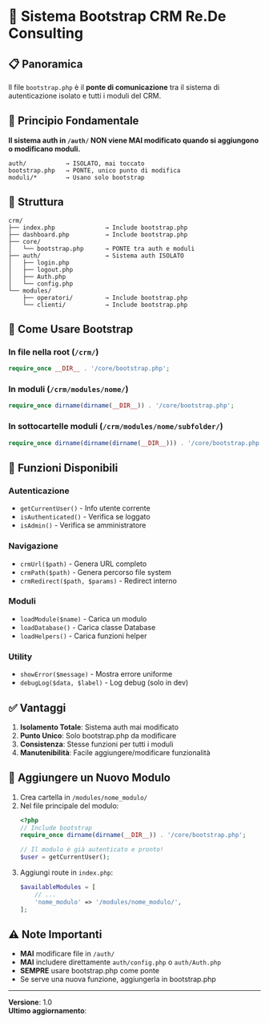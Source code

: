 # 🔗 Sistema Bootstrap CRM Re.De Consulting

## 📋 Panoramica

Il file `bootstrap.php` è il **ponte di comunicazione** tra il sistema di autenticazione isolato e tutti i moduli del CRM.

## 🎯 Principio Fondamentale

**Il sistema auth in `/auth/` NON viene MAI modificato quando si aggiungono o modificano moduli.**

```
auth/           → ISOLATO, mai toccato
bootstrap.php   → PONTE, unico punto di modifica
moduli/*        → Usano solo bootstrap
```

## 📁 Struttura

```
crm/
├── index.php              → Include bootstrap.php
├── dashboard.php          → Include bootstrap.php
├── core/
│   └── bootstrap.php      → PONTE tra auth e moduli
├── auth/                  → Sistema auth ISOLATO
│   ├── login.php
│   ├── logout.php
│   ├── Auth.php
│   └── config.php
└── modules/
    ├── operatori/         → Include bootstrap.php
    └── clienti/           → Include bootstrap.php
```

## 🔧 Come Usare Bootstrap

### In file nella root (`/crm/`)
```php
require_once __DIR__ . '/core/bootstrap.php';
```

### In moduli (`/crm/modules/nome/`)
```php
require_once dirname(dirname(__DIR__)) . '/core/bootstrap.php';
```

### In sottocartelle moduli (`/crm/modules/nome/subfolder/`)
```php
require_once dirname(dirname(dirname(__DIR__))) . '/core/bootstrap.php';
```

## 📝 Funzioni Disponibili

### Autenticazione
- `getCurrentUser()` - Info utente corrente
- `isAuthenticated()` - Verifica se loggato
- `isAdmin()` - Verifica se amministratore

### Navigazione
- `crmUrl($path)` - Genera URL completo
- `crmPath($path)` - Genera percorso file system
- `crmRedirect($path, $params)` - Redirect interno

### Moduli
- `loadModule($name)` - Carica un modulo
- `loadDatabase()` - Carica classe Database
- `loadHelpers()` - Carica funzioni helper

### Utility
- `showError($message)` - Mostra errore uniforme
- `debugLog($data, $label)` - Log debug (solo in dev)

## ✅ Vantaggi

1. **Isolamento Totale**: Sistema auth mai modificato
2. **Punto Unico**: Solo bootstrap.php da modificare
3. **Consistenza**: Stesse funzioni per tutti i moduli
4. **Manutenibilità**: Facile aggiungere/modificare funzionalità

## 🚀 Aggiungere un Nuovo Modulo

1. Crea cartella in `/modules/nome_modulo/`
2. Nel file principale del modulo:
   ```php
   <?php
   // Include bootstrap
   require_once dirname(dirname(__DIR__)) . '/core/bootstrap.php';
   
   // Il modulo è già autenticato e pronto!
   $user = getCurrentUser();
   ```
3. Aggiungi route in `index.php`:
   ```php
   $availableModules = [
       // ...
       'nome_modulo' => '/modules/nome_modulo/',
   ];
   ```

## ⚠️ Note Importanti

- **MAI** modificare file in `/auth/`
- **MAI** includere direttamente `auth/config.php` o `auth/Auth.php`
- **SEMPRE** usare bootstrap.php come ponte
- Se serve una nuova funzione, aggiungerla in bootstrap.php

---

**Versione**: 1.0  
**Ultimo aggiornamento**: <?= date('Y-m-d') ?>